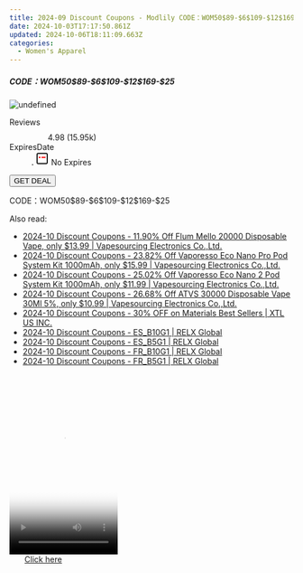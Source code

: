 ```yaml
---
title: 2024-09 Discount Coupons - Modlily CODE：WOM50$89-$6$109-$12$169-$25
date: 2024-10-03T17:17:50.861Z
updated: 2024-10-06T18:11:09.663Z
categories:
  - Women's Apparel
---
```


<div class="max-w-4xl mx-auto grid grid-cols-1 lg:max-w-5xl lg:gap-x-20 lg:grid-cols-2">
  <div class="relative p-3 col-start-1 row-start-1 flex flex-col-reverse rounded-lg bg-gradient-to-t from-black/75 via-black/0 sm:bg-none sm:row-start-2 sm:p-0 lg:row-start-1">
    <h5 class="mt-1 text-lg font-semibold text-white sm:text-slate-900 md:text-2xl dark:sm:text-white">CODE：WOM50$89-$6$109-$12$169-$25</h5>
  </div>
  
  <div class="col-start-1 col-end-3 row-start-1 grid gap-4 sm:mb-6 sm:grid-cols-4 lg:col-start-2 lg:row-span-6 lg:row-end-6 lg:mb-0 lg:gap-6">
      <img src="https://cdn3.impact.com//display-logo-via-campaign/17059.gif" onClick="javascript:window.open(decodeURIComponent('https%3A%2F%2Fmodlily.sjv.io%2Fc%2F5597632%2F1959489%2F17059'), '_blank');void(0);" alt="undefined" class="h-60 w-full rounded-lg object-cover sm:col-span-2 sm:h-52 lg:col-span-full" loading="lazy" />
    
  </div>
  <dl class="row-start-2 mt-4 flex items-center text-xs font-medium sm:row-start-3 sm:mt-1 md:mt-2.5 lg:row-start-2">
    <dt class="sr-only">Reviews</dt>
    <dd class="flex items-center text-indigo-600 dark:text-indigo-400">
      <svg width="24" height="24" fill="none" aria-hidden="true" class="mr-1 stroke-current dark:stroke-indigo-500">
        <path d="m12 5 2 5h5l-4 4 2.103 5L12 16l-5.103 3L9 14l-4-4h5l2-5Z" stroke-width="2" stroke-linecap="round" stroke-linejoin="round" />
      </svg>
      <span>4.98 <span class="font-normal text-slate-400">(15.95k)</span></span>
    </dd>
    <dt class="sr-only">ExpiresDate</dt>
    <dd class="flex items-center">
      <svg width="2" height="2" aria-hidden="true" fill="currentColor" class="mx-3 text-slate-300">
        <circle cx="1" cy="1" r="1" />
      </svg>
      <svg width="24" height="24" viewBox="0 0 24 24" fill="none" stroke="currentColor" stroke-width="2">
        <rect x="3" y="3" width="18" height="18" rx="2" fill="#fff" />
        <path d="M6 10L18 10" stroke="red" stroke-width="2" fill="none" />
        <path d="M10 6L10 18" stroke="#fff" stroke-width="2" fill="none" />
      </svg>
      No Expires    </dd>
  </dl>
  <div class="col-start-1 row-start-3 mt-4 self-center sm:col-start-2 sm:row-span-2 sm:row-start-2 sm:mt-0 lg:col-start-1 lg:row-start-3 lg:row-end-4 lg:mt-6">
    <button type="button" onClick="javascript:window.open(decodeURIComponent('https%3A%2F%2Fmodlily.sjv.io%2Fc%2F5597632%2F1959489%2F17059'), '_blank');void(0);" class="rounded-lg bg-red-600 px-3 py-2 text-sm font-medium leading-6 text-white">GET DEAL</button>
  </div>
  <p class="col-start-1 mt-4 text-sm leading-6 sm:col-span-2 lg:col-span-1 lg:row-start-4 lg:mt-6 dark:text-slate-400">
    CODE：WOM50$89-$6$109-$12$169-$25  </p>
</div>

<ins class="adsbygoogle"
      style="display:block"
      data-ad-client="ca-pub-7571918770474297"
      data-ad-slot="8358498916"
      data-ad-format="auto"
      data-full-width-responsive="true"></ins>
    

<span class="atpl-alsoreadstyle">Also read:</span>
<div><ul>
<li><a href="https://coupons.techidaily.com/coupon-1232035-share-90958-sale/"><u>2024-10 Discount Coupons - 11.90% Off Flum Mello 20000 Disposable Vape, only $13.99 | Vapesourcing Electronics Co.,Ltd.</u></a></li>
<li><a href="https://coupons.techidaily.com/coupon-1231775-share-90958-sale/"><u>2024-10 Discount Coupons - 23.82% Off Vaporesso Eco Nano Pro Pod System Kit 1000mAh, only $15.99 | Vapesourcing Electronics Co.,Ltd.</u></a></li>
<li><a href="https://coupons.techidaily.com/coupon-1231774-share-90958-sale/"><u>2024-10 Discount Coupons - 25.02% Off Vaporesso Eco Nano 2 Pod System Kit 1000mAh, only $11.99 | Vapesourcing Electronics Co.,Ltd.</u></a></li>
<li><a href="https://coupons.techidaily.com/coupon-1232040-share-90958-sale/"><u>2024-10 Discount Coupons - 26.68% Off ATVS 30000 Disposable Vape 30Ml 5%, only $10.99 | Vapesourcing Electronics Co.,Ltd.</u></a></li>
<li><a href="https://coupons.techidaily.com/coupon-1231853-share-106131-sale/"><u>2024-10 Discount Coupons - 30% OFF on Materials Best Sellers | XTL US INC.</u></a></li>
<li><a href="https://coupons.techidaily.com/coupon-1231606-share-92020-sale/"><u>2024-10 Discount Coupons - ES_B10G1 | RELX Global</u></a></li>
<li><a href="https://coupons.techidaily.com/coupon-1231605-share-92020-sale/"><u>2024-10 Discount Coupons - ES_B5G1 | RELX Global</u></a></li>
<li><a href="https://coupons.techidaily.com/coupon-1231599-share-92020-sale/"><u>2024-10 Discount Coupons - FR_B10G1 | RELX Global</u></a></li>
<li><a href="https://coupons.techidaily.com/coupon-1231598-share-92020-sale/"><u>2024-10 Discount Coupons - FR_B5G1 | RELX Global</u></a></li>
</ul></div>

<!-- affiliate ads begin -->
<span id="1630055">
					<video width="192" height="320" style="cursor:pointer"
           poster="//a.impactradius-go.com/display-clicktoplayimage/1630055.png"
           onclick="if(!this.playClicked){this.play();this.setAttribute('controls',true);this.playClicked=true;}">
	   <source src="//a.impactradius-go.com/display-ad/18460-1630055">
	   <img src="//a.impactradius-go.com/display-clicktoplayimage/1630055.png" style="border: none; height: 100%; width: 100%; object-fit: contain">
	</video>
	<div style="width:120px;text-align:center"><a href="javascript:window.open(decodeURIComponent('https%3A%2F%2Fcaperobbin.sjv.io%2Fc%2F5597632%2F1630055%2F18460'), '_blank');void(0);">Click here</a></div>
</span>
<img height="0" width="0" src="https://imp.pxf.io/i/5597632/1630055/18460" style="position:absolute;visibility:hidden;" border="0" />
<!-- affiliate ads end -->

